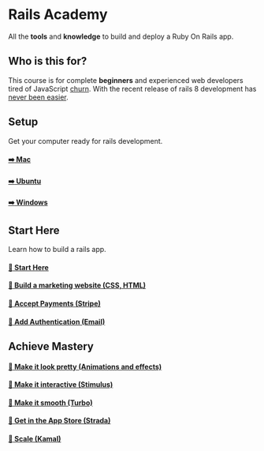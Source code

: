 # Rails Academy

All the **tools** and **knowledge** to build and deploy a Ruby On Rails app.

## Who is this for?

This course is for complete **beginners** and experienced web developers tired of JavaScript [churn](https://www.abeautifulsite.net/posts/thoughts-on-framework-churn/). With the recent release of rails 8 development has [never been easier](https://www.youtube.com/watch?v=-cEn_83zRFw).

## Setup

Get your computer ready for rails development.

#### [:arrow_right: Mac](mac/README.md)

#### [:arrow_right: Ubuntu](ubuntu/README.md)

#### [:arrow_right: Windows](win/README.md)

## Start Here

Learn how to build a rails app.

#### [:green_book: Start Here](docs/START.md)

#### [:green_book: Build a marketing website (CSS, HTML)]()

#### [:green_book: Accept Payments (Stripe)]()

#### [:green_book: Add Authentication (Email)]()

## Achieve Mastery

#### [:open_book: Make it look pretty (Animations and effects)]()

#### [:open_book: Make it interactive (Stimulus)]()

#### [:open_book: Make it smooth (Turbo)]()

#### [:open_book: Get in the App Store (Strada)]()

#### [:open_book: Scale (Kamal)]()



